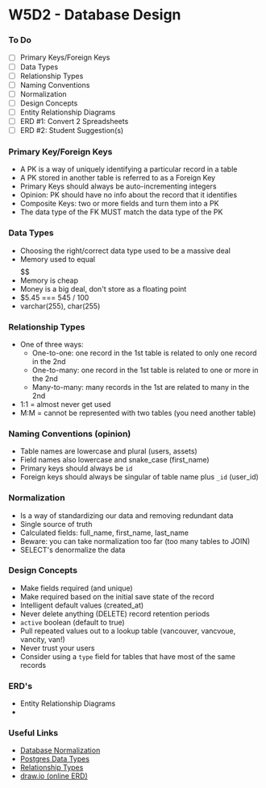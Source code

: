 # W5D2 - Database Design

### To Do
- [ ] Primary Keys/Foreign Keys
- [ ] Data Types
- [ ] Relationship Types
- [ ] Naming Conventions
- [ ] Normalization
- [ ] Design Concepts
- [ ] Entity Relationship Diagrams
- [ ] ERD #1: Convert 2 Spreadsheets
- [ ] ERD #2: Student Suggestion(s)

### Primary Key/Foreign Keys
- A PK is a way of uniquely identifying a particular record in a table
- A PK stored in another table is referred to as a Foreign Key
- Primary Keys should always be auto-incrementing integers
- Opinion: PK should have no info about the record that it identifies
- Composite Keys: two or more fields and turn them into a PK
- The data type of the FK MUST match the data type of the PK

### Data Types
- Choosing the right/correct data type used to be a massive deal
- Memory used to equal $$$$$$
- Memory is cheap
- Money is a big deal, don't store as a floating point
- $5.45 === 545 / 100
- varchar(255), char(255)

### Relationship Types
- One of three ways:
  - One-to-one: one record in the 1st table is related to only one record in the 2nd
  - One-to-many: one record in the 1st table is related to one or more in the 2nd
  - Many-to-many: many records in the 1st are related to many in the 2nd
- 1:1 = almost never get used
- M:M = cannot be represented with two tables (you need another table)

### Naming Conventions (opinion)
- Table names are lowercase and plural (users, assets)
- Field names also lowercase and snake_case (first_name)
- Primary keys should always be `id`
- Foreign keys should always be singular of table name plus `_id` (user_id)

### Normalization
- Is a way of standardizing our data and removing redundant data
- Single source of truth
- Calculated fields: full_name, first_name, last_name
- Beware: you can take normalization too far (too many tables to JOIN)
- SELECT's denormalize the data

### Design Concepts
- Make fields required (and unique)
- Make required based on the initial save state of the record
- Intelligent default values (created_at)
- Never delete anything (DELETE) record retention periods
- `active` boolean (default to true)
- Pull repeated values out to a lookup table (vancouver, vancvoue, vancity, van!)
- Never trust your users
- Consider using a `type` field for tables that have most of the same records

### ERD's
- Entity Relationship Diagrams
- 


















### Useful Links
* [Database Normalization](https://en.wikipedia.org/wiki/Database_normalization)
* [Postgres Data Types](http://www.postgresqltutorial.com/postgresql-data-types/)
* [Relationship Types](http://etutorials.org/SQL/Database+design+for+mere+mortals/Part+II+The+Design+Process/Chapter+10.+Table+Relationships/Types+of+Relationships/)
* [draw.io (online ERD)](https://www.draw.io/)
